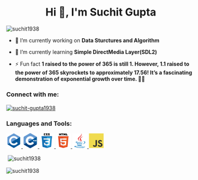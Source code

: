 <h1 align="center">Hi 👋, I'm Suchit Gupta</h1>
<p align="left"> <img src="https://komarev.com/ghpvc/?username=suchit1938&label=Profile%20views&color=0e75b6&style=flat" alt="suchit1938" /> </p>

- 🔭 I’m currently working on **Data Sturctures and Algorithm**

- 🌱 I’m currently learning **Simple DirectMedia Layer(SDL2)**

- ⚡ Fun fact **1 raised to the power of 365 is still 1. However, 1.1 raised to the power of 365 skyrockets to approximately 17.56! It’s a fascinating demonstration of exponential growth over time. 🧮✨**

<h3 align="left">Connect with me:</h3>
<p align="left">
<a href="https://linkedin.com/in/suchit-gupta1938" target="blank"><img align="center" src="https://raw.githubusercontent.com/rahuldkjain/github-profile-readme-generator/master/src/images/icons/Social/linked-in-alt.svg" alt="suchit-gupta1938" height="30" width="40" /></a>
</p>

<h3 align="left">Languages and Tools:</h3>
<p align="left"> <a href="https://www.cprogramming.com/" target="_blank" rel="noreferrer"> <img src="https://raw.githubusercontent.com/devicons/devicon/master/icons/c/c-original.svg" alt="c" width="40" height="40"/> </a> <a href="https://www.w3schools.com/cpp/" target="_blank" rel="noreferrer"> <img src="https://raw.githubusercontent.com/devicons/devicon/master/icons/cplusplus/cplusplus-original.svg" alt="cplusplus" width="40" height="40"/> </a> <a href="https://www.w3schools.com/css/" target="_blank" rel="noreferrer"> <img src="https://raw.githubusercontent.com/devicons/devicon/master/icons/css3/css3-original-wordmark.svg" alt="css3" width="40" height="40"/> </a> <a href="https://www.w3.org/html/" target="_blank" rel="noreferrer"> <img src="https://raw.githubusercontent.com/devicons/devicon/master/icons/html5/html5-original-wordmark.svg" alt="html5" width="40" height="40"/> </a> <a href="https://www.java.com" target="_blank" rel="noreferrer"> <img src="https://raw.githubusercontent.com/devicons/devicon/master/icons/java/java-original.svg" alt="java" width="40" height="40"/> </a> <a href="https://developer.mozilla.org/en-US/docs/Web/JavaScript" target="_blank" rel="noreferrer"> <img src="https://raw.githubusercontent.com/devicons/devicon/master/icons/javascript/javascript-original.svg" alt="javascript" width="40" height="40"/> </a> </p>

<p>&nbsp;<img align="center" src="https://github-readme-stats.vercel.app/api?username=suchit1938&show_icons=true&locale=en" alt="suchit1938" /></p>

<p><img align="center" src="https://github-readme-streak-stats.herokuapp.com/?user=suchit1938&" alt="suchit1938" /></p>


